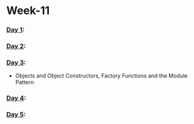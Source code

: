 # Week-11

### [Day 1](https://github.com/freecodingbootcamp/Week-11/tree/master/Day-1):

### [Day 2](https://github.com/freecodingbootcamp/Week-11/tree/master/Day-2):

### [Day 3](https://github.com/freecodingbootcamp/Week-11/tree/master/Day-3):

- Objects and Object Constructors, Factory Functions and the Module Pattern

### [Day 4](https://github.com/freecodingbootcamp/Week-11/tree/master/Day-4):

### [Day 5](https://github.com/freecodingbootcamp/Week-11/tree/master/Day-5):

